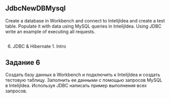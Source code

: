 ## JdbcNewDBMysql
Create a database in Workbench and connect to IntelijIdea and create a test table. Populate it with data using MySQL queries in IntelijIdea. Using JDBC write an example of executing all requests.
## 
6. JDBC & Hibernate 1. Intro
## Задание 6

Создать базу данных в Workbench и подключить к IntelijIdea и создать тестовую таблицу. Заполнить ее данными с помощью запросов MySQL в IntelijIdea. Используя JDBC написать пример выполнения всех запросов.
